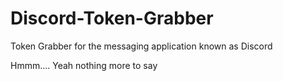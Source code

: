 # Discord-Token-Grabber
Token Grabber for the messaging application known as Discord 


Hmmm....
Yeah nothing more to say
